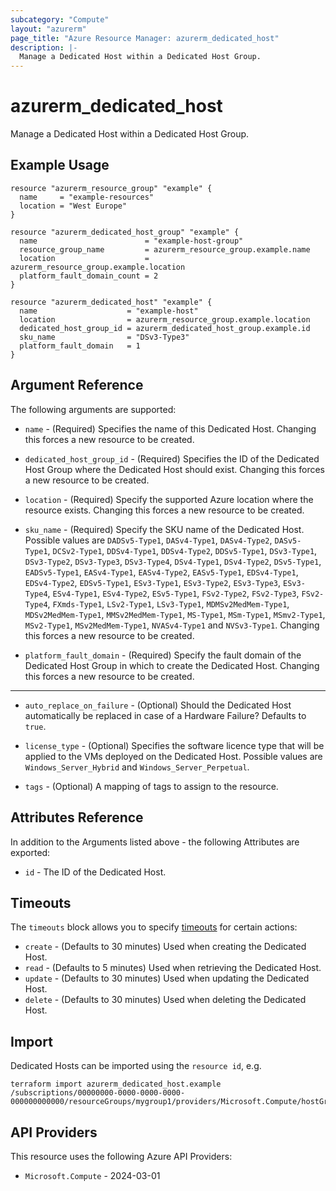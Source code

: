 ```yaml
---
subcategory: "Compute"
layout: "azurerm"
page_title: "Azure Resource Manager: azurerm_dedicated_host"
description: |-
  Manage a Dedicated Host within a Dedicated Host Group.
---
```


# azurerm_dedicated_host

Manage a Dedicated Host within a Dedicated Host Group.

## Example Usage

```hcl
resource "azurerm_resource_group" "example" {
  name     = "example-resources"
  location = "West Europe"
}

resource "azurerm_dedicated_host_group" "example" {
  name                        = "example-host-group"
  resource_group_name         = azurerm_resource_group.example.name
  location                    = azurerm_resource_group.example.location
  platform_fault_domain_count = 2
}

resource "azurerm_dedicated_host" "example" {
  name                    = "example-host"
  location                = azurerm_resource_group.example.location
  dedicated_host_group_id = azurerm_dedicated_host_group.example.id
  sku_name                = "DSv3-Type3"
  platform_fault_domain   = 1
}
```

## Argument Reference

The following arguments are supported:

* `name` - (Required) Specifies the name of this Dedicated Host. Changing this forces a new resource to be created.

* `dedicated_host_group_id` - (Required) Specifies the ID of the Dedicated Host Group where the Dedicated Host should exist. Changing this forces a new resource to be created.

* `location` - (Required) Specify the supported Azure location where the resource exists. Changing this forces a new resource to be created.

* `sku_name` - (Required) Specify the SKU name of the Dedicated Host. Possible values are `DADSv5-Type1`, `DASv4-Type1`, `DASv4-Type2`, `DASv5-Type1`, `DCSv2-Type1`, `DDSv4-Type1`, `DDSv4-Type2`, `DDSv5-Type1`, `DSv3-Type1`, `DSv3-Type2`, `DSv3-Type3`, `DSv3-Type4`, `DSv4-Type1`, `DSv4-Type2`, `DSv5-Type1`, `EADSv5-Type1`, `EASv4-Type1`, `EASv4-Type2`, `EASv5-Type1`, `EDSv4-Type1`, `EDSv4-Type2`, `EDSv5-Type1`, `ESv3-Type1`, `ESv3-Type2`, `ESv3-Type3`, `ESv3-Type4`, `ESv4-Type1`, `ESv4-Type2`, `ESv5-Type1`, `FSv2-Type2`, `FSv2-Type3`, `FSv2-Type4`, `FXmds-Type1`, `LSv2-Type1`, `LSv3-Type1`, `MDMSv2MedMem-Type1`, `MDSv2MedMem-Type1`, `MMSv2MedMem-Type1`, `MS-Type1`, `MSm-Type1`, `MSmv2-Type1`, `MSv2-Type1`, `MSv2MedMem-Type1`, `NVASv4-Type1` and `NVSv3-Type1`. Changing this forces a new resource to be created.

* `platform_fault_domain` - (Required) Specify the fault domain of the Dedicated Host Group in which to create the Dedicated Host. Changing this forces a new resource to be created.

---

* `auto_replace_on_failure` - (Optional) Should the Dedicated Host automatically be replaced in case of a Hardware Failure? Defaults to `true`.

* `license_type` - (Optional) Specifies the software licence type that will be applied to the VMs deployed on the Dedicated Host. Possible values are `Windows_Server_Hybrid` and `Windows_Server_Perpetual`.

* `tags` - (Optional) A mapping of tags to assign to the resource.

## Attributes Reference

In addition to the Arguments listed above - the following Attributes are exported:

* `id` - The ID of the Dedicated Host.

## Timeouts

The `timeouts` block allows you to specify [timeouts](https://www.terraform.io/language/resources/syntax#operation-timeouts) for certain actions:

* `create` - (Defaults to 30 minutes) Used when creating the Dedicated Host.
* `read` - (Defaults to 5 minutes) Used when retrieving the Dedicated Host.
* `update` - (Defaults to 30 minutes) Used when updating the Dedicated Host.
* `delete` - (Defaults to 30 minutes) Used when deleting the Dedicated Host.

## Import

Dedicated Hosts can be imported using the `resource id`, e.g.

```shell
terraform import azurerm_dedicated_host.example /subscriptions/00000000-0000-0000-0000-000000000000/resourceGroups/mygroup1/providers/Microsoft.Compute/hostGroups/group1/hosts/host1
```

## API Providers
<!-- This section is generated, changes will be overwritten -->
This resource uses the following Azure API Providers:

* `Microsoft.Compute` - 2024-03-01
